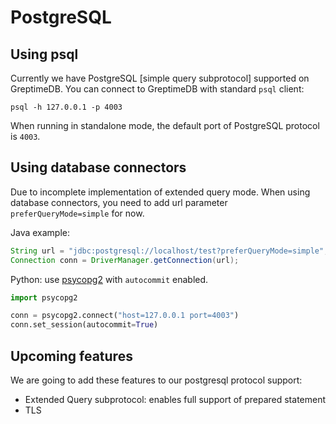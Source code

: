 # PostgreSQL

## Using psql

Currently we have PostgreSQL [simple query subprotocol] supported on GreptimeDB. You can connect to
GreptimeDB with standard `psql` client:

```shell
psql -h 127.0.0.1 -p 4003
```

When running in standalone mode, the default port of PostgreSQL protocol is
`4003`.

## Using database connectors

Due to incomplete implementation of extended query mode. When using database
connectors, you need to add url parameter `preferQueryMode=simple` for now.

Java example:

```java
String url = "jdbc:postgresql://localhost/test?preferQueryMode=simple";
Connection conn = DriverManager.getConnection(url);
```

Python: use [psycopg2](https://www.psycopg.org/docs/) with `autocommit`
enabled.

```python
import psycopg2

conn = psycopg2.connect("host=127.0.0.1 port=4003")
conn.set_session(autocommit=True)

```

## Upcoming features

We are going to add these features to our postgresql protocol support:

- Extended Query subprotocol: enables full support of prepared statement
- TLS
